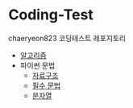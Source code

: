 # Coding-Test


chaeryeon823 코딩테스트 레포지토리

- [알고리즘](https://github.com/chaeryeon823/Coding-Test/tree/main/Study/Algorithm)
- 파이썬 문법
  - [자료구조](https://github.com/chaeryeon823/Coding-Test/tree/main/Study/DataStructure)
  - [필수 문법](https://github.com/chaeryeon823/Coding-Test/blob/main/Study/README.md)
  - [문자열](https://github.com/chaeryeon823/Coding-Test/blob/main/Study/StringFunc.md)
